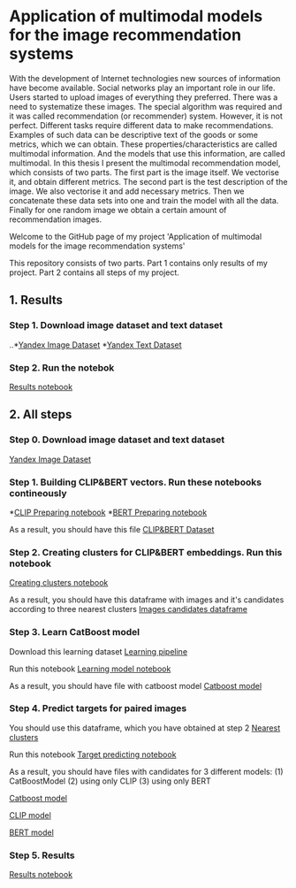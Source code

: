 # Application of multimodal models for the image recommendation systems

With the development of Internet technologies new sources of information have become available. Social networks play an important role in our life. Users started to upload images of everything they preferred. There was a need to systematize these images. The special algorithm was required and it was called recommendation (or recommender) system. However, it is not perfect. Different tasks require different data to make recommendations. Examples of such data can be descriptive text of the goods or some metrics, which we can obtain. These properties/characteristics are called multimodal information. And the models that use this information, are called multimodal.
In this thesis I present the multimodal recommendation model, which consists of two parts. The first part is the image itself. We vectorise it, and obtain different metrics. The second part is the test description of the image. We also vectorise it and add necessary metrics. Then we concatenate these data sets into one and train the model with all the data. Finally for one random image we obtain a certain amount of recommendation images.

Welcome to the GitHub page of my project 'Application of multimodal models for the image recommendation systems'

This repository consists of two parts. Part 1 contains only results of my project. Part 2 contains all steps of my project.

## 1. Results

### Step 1. Download image dataset and text dataset
..*[Yandex Image Dataset](https://disk.yandex.ru/d/3owCpPC5nd3BAQ)
  *[Yandex Text Dataset](https://github.com/mishafoniakov/multimodal_recommendation/blob/main/step_1/01_image_text_dataset.json)

### Step 2. Run the notebok
  [Results notebook](https://github.com/mishafoniakov/multimodal_recommendation/blob/main/step_5/05_results.ipynb)

## 2. All steps

### Step 0. Download image dataset and text dataset
  [Yandex Image Dataset](https://disk.yandex.ru/d/3owCpPC5nd3BAQ)

### Step 1. Building CLIP&BERT vectors. Run these notebooks contineously
  *[CLIP Preparing notebook](https://github.com/mishafoniakov/multimodal_recommendation/blob/main/step_1/01_img_dataset.ipynb)
  *[BERT Preparing notebook](https://github.com/mishafoniakov/multimodal_recommendation/blob/main/step_1/01_txt_dataset.ipynb)

As a result, you should have this file
[CLIP&BERT Dataset](https://disk.yandex.ru/d/zBu38Dzt0c1_HA)

### Step 2. Creating clusters for CLIP&BERT embeddings. Run this notebook
[Creating clusters notebook](https://github.com/mishafoniakov/multimodal_recommendation/blob/main/step_2/02_clusters_pipeline.ipynb)

As a result, you should have this dataframe with images and it's candidates according to three nearest clusters
[Images candidates dataframe](https://disk.yandex.ru/d/kJpqsozauypL-g)

### Step 3. Learn CatBoost model
Download this learning dataset
[Learning pipeline](https://disk.yandex.ru/d/j-shokV1xPW1-w)

Run this notebook
[Learning model notebook](https://github.com/mishafoniakov/multimodal_recommendation/blob/main/step_3/03_model_learning.ipynb)

As a result, you should have file with catboost model
[Catboost model](https://github.com/mishafoniakov/multimodal_recommendation/blob/main/step_3/03_catboost_model.bin)

### Step 4. Predict targets for paired images
You should use this dataframe, which you have obtained at step 2
[Nearest clusters](https://disk.yandex.ru/d/kJpqsozauypL-g)

Run this notebook
[Target predicting notebook](https://github.com/mishafoniakov/multimodal_recommendation/blob/main/step_4/04_image_candidates.ipynb)

As a result, you should have files with candidates for 3 different models: (1) CatBoostModel (2) using only CLIP (3) using only BERT

[Catboost model](https://github.com/mishafoniakov/multimodal_recommendation/blob/main/step_4/04_image_model_candidates_5.json)

[CLIP model](https://github.com/mishafoniakov/multimodal_recommendation/blob/main/step_4/04_image_candidates_5_clip_cossim.json)

[BERT model](https://github.com/mishafoniakov/multimodal_recommendation/blob/main/step_4/04_image_candidates_5_bert_cossim.json)

### Step 5. Results

[Results notebook](https://github.com/mishafoniakov/multimodal_recommendation/blob/main/step_5/05_results.ipynb)
